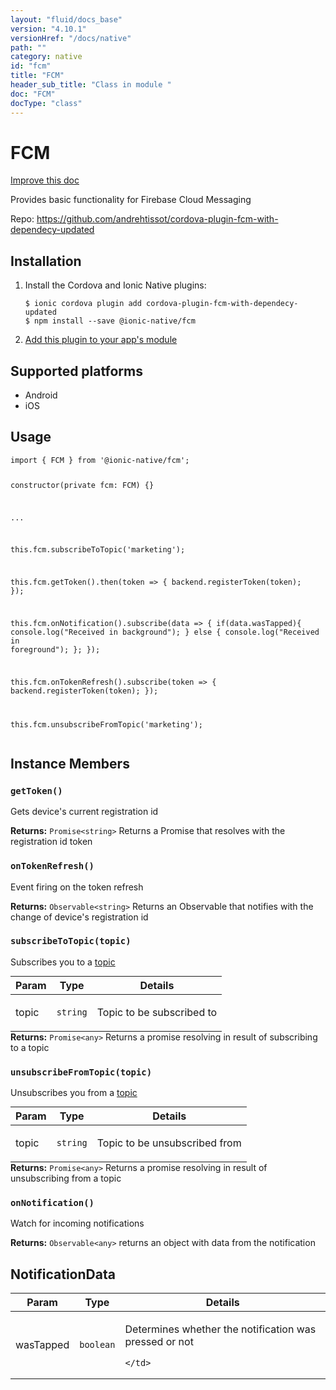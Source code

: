 ```yaml
---
layout: "fluid/docs_base"
version: "4.10.1"
versionHref: "/docs/native"
path: ""
category: native
id: "fcm"
title: "FCM"
header_sub_title: "Class in module "
doc: "FCM"
docType: "class"
---
```


<h1 class="api-title">FCM</h1>

<a class="improve-v2-docs" href="http://github.com/ionic-team/ionic-native/edit/master/src/@ionic-native/plugins/fcm/index.ts#L16">
  Improve this doc
</a>







<p>Provides basic functionality for Firebase Cloud Messaging</p>


<p>Repo:
  <a href="https://github.com/andrehtissot/cordova-plugin-fcm-with-dependecy-updated">
    https://github.com/andrehtissot/cordova-plugin-fcm-with-dependecy-updated
  </a>
</p>


<h2><a class="anchor" name="installation" href="#installation"></a>Installation</h2>
<ol class="installation">
  <li>Install the Cordova and Ionic Native plugins:<br>
    <pre><code class="nohighlight">$ ionic cordova plugin add cordova-plugin-fcm-with-dependecy-updated
$ npm install --save @ionic-native/fcm
</code></pre>
  </li>
  <li><a href="https://ionicframework.com/docs/native/#Add_Plugins_to_Your_App_Module">Add this plugin to your app's module</a></li>
</ol>



<h2><a class="anchor" name="platforms" href="#platforms"></a>Supported platforms</h2>
<ul>
  <li>Android</li><li>iOS</li>
</ul>






<h2><a class="anchor" name="usage" href="#usage"></a>Usage</h2>
<pre><code class="lang-typescript">import { FCM } from &#39;@ionic-native/fcm&#39;;

constructor(private fcm: FCM) {}

...

this.fcm.subscribeToTopic(&#39;marketing&#39;);

this.fcm.getToken().then(token =&gt; {
  backend.registerToken(token);
});

this.fcm.onNotification().subscribe(data =&gt; {
  if(data.wasTapped){
    console.log(&quot;Received in background&quot;);
  } else {
    console.log(&quot;Received in foreground&quot;);
  };
});

this.fcm.onTokenRefresh().subscribe(token =&gt; {
  backend.registerToken(token);
});

this.fcm.unsubscribeFromTopic(&#39;marketing&#39;);
</code></pre>








<h2><a class="anchor" name="instance-members" href="#instance-members"></a>Instance Members</h2>
<h3><a class="anchor" name="getToken" href="#getToken"></a><code>getToken()</code></h3>


Gets device's current registration id



<div class="return-value" markdown="1">
  <i class="icon ion-arrow-return-left"></i>
  <b>Returns:</b> <code>Promise&lt;string&gt;</code> Returns a Promise that resolves with the registration id token
</div><h3><a class="anchor" name="onTokenRefresh" href="#onTokenRefresh"></a><code>onTokenRefresh()</code></h3>




Event firing on the token refresh



<div class="return-value" markdown="1">
  <i class="icon ion-arrow-return-left"></i>
  <b>Returns:</b> <code>Observable&lt;string&gt;</code> Returns an Observable that notifies with the change of device's registration id
</div><h3><a class="anchor" name="subscribeToTopic" href="#subscribeToTopic"></a><code>subscribeToTopic(topic)</code></h3>


Subscribes you to a [topic](https://firebase.google.com/docs/notifications/android/console-topics)

<table class="table param-table" style="margin:0;">
  <thead>
  <tr>
    <th>Param</th>
    <th>Type</th>
    <th>Details</th>
  </tr>
  </thead>
  <tbody>
  <tr>
    <td>
      topic</td>
    <td>
      <code>string</code>
    </td>
    <td>
      <p>Topic to be subscribed to</p>
</td>
  </tr>
  </tbody>
</table>

<div class="return-value" markdown="1">
  <i class="icon ion-arrow-return-left"></i>
  <b>Returns:</b> <code>Promise&lt;any&gt;</code> Returns a promise resolving in result of subscribing to a topic
</div><h3><a class="anchor" name="unsubscribeFromTopic" href="#unsubscribeFromTopic"></a><code>unsubscribeFromTopic(topic)</code></h3>


Unsubscribes you from a [topic](https://firebase.google.com/docs/notifications/android/console-topics)

<table class="table param-table" style="margin:0;">
  <thead>
  <tr>
    <th>Param</th>
    <th>Type</th>
    <th>Details</th>
  </tr>
  </thead>
  <tbody>
  <tr>
    <td>
      topic</td>
    <td>
      <code>string</code>
    </td>
    <td>
      <p>Topic to be unsubscribed from</p>
</td>
  </tr>
  </tbody>
</table>

<div class="return-value" markdown="1">
  <i class="icon ion-arrow-return-left"></i>
  <b>Returns:</b> <code>Promise&lt;any&gt;</code> Returns a promise resolving in result of unsubscribing from a topic
</div><h3><a class="anchor" name="onNotification" href="#onNotification"></a><code>onNotification()</code></h3>




Watch for incoming notifications



<div class="return-value" markdown="1">
  <i class="icon ion-arrow-return-left"></i>
  <b>Returns:</b> <code>Observable&lt;any&gt;</code> returns an object with data from the notification
</div>





<h2><a class="anchor" name="NotificationData" href="#NotificationData"></a>NotificationData</h2>

<table class="table param-table" style="margin:0;">
  <thead>
  <tr>
    <th>Param</th>
    <th>Type</th>
    <th>Details</th>
  </tr>
  </thead>
  <tbody>
  
  <tr>
    <td>
      wasTapped
    </td>
    <td>
      <code>boolean</code>
    </td>
    <td>
      <p>Determines whether the notification was pressed or not</p>

      
    </td>
  </tr>
  
  </tbody>
</table>






